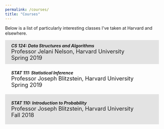 ```yaml
---
permalink: /courses/
title: "Courses"
---
```


Below is a list of particularly interesting classes I've taken at Harvard and elsewhere.

<div style="background-color:rgba(0, 0, 0, 0.1); padding: 10px 20px;"> 
    <b><i> CS 124: Data Structures and Algorithms </i></b> <br>
    <span style="font-size:18px;"> Professor Jelani Nelson, 
    Harvard University <br>
    Spring 2019</span>
</div>
<div style="padding: 20px 20px;"> 
    <b><i> STAT 111: Statistical Inference </i></b> <br>
    <span style="font-size:18px;"> Professor Joseph Blitzstein, 
    Harvard University <br>
    Spring 2019</span>
</div>
<div style="background-color:rgba(0, 0, 0, 0.1); padding: 20px 20px;"> 
    <b><i> STAT 110: Introduction to Probability </i></b> <br>
    <span style="font-size:18px;"> Professor Joseph Blitzstein, 
    Harvard University <br>
    Fall 2018</span>
</div>


